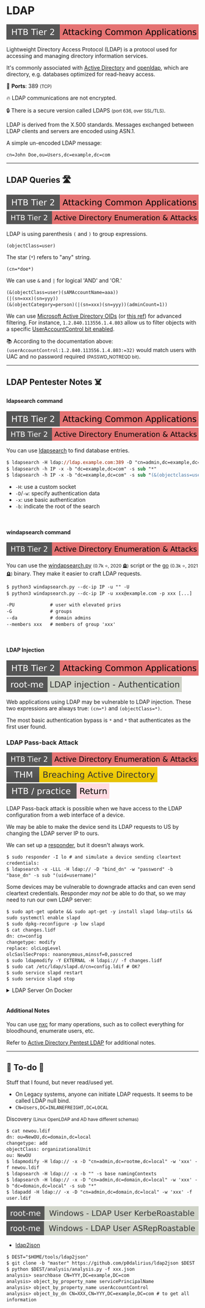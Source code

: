 # LDAP

[![attacking_common_applications](../../../cybersecurity/_badges/htb/attacking_common_applications.svg)](https://academy.hackthebox.com/course/preview/attacking-common-applications)

<div class="row row-cols-lg-2"><div>

Lightweight Directory Access Protocol (LDAP) is a protocol used for accessing and managing directory information services.

It's commonly associated with [Active Directory](/operating-systems/cloud/active-directory/_knowledge/index.md) and [openldap](https://www.openldap.org/), which are directory, e.g. databases optimized for read-heavy access.

🐊️ **Ports**: 389 <small>(TCP)</small>

🔥 LDAP communications are not encrypted.

🔒 There is a secure version called LDAPS <small>(port 636, over SSL/TLS)</small>.
</div><div>

LDAP is derived from the X.500 standards. Messages exchanged between LDAP clients and servers are encoded using ASN.1.

A simple un-encoded LDAP message:

```text!
cn=John Doe,ou=Users,dc=example,dc=com
```
</div></div>

<hr class="sep-both">

## LDAP Queries 🛣️

[![attacking_common_applications](../../../cybersecurity/_badges/htb/attacking_common_applications.svg)](https://academy.hackthebox.com/course/preview/attacking-common-applications)
[![active_directory_enumeration_attacks](../../../cybersecurity/_badges/htb/active_directory_enumeration_attacks.svg)](https://academy.hackthebox.com/course/preview/active-directory-enumeration--attacks)

<div class="row row-cols-lg-2"><div>

LDAP is using parenthesis `(` and `)` to group expressions.

```md!
(objectClass=user)
```

The star (`*`) refers to "any" string.

```md!
(cn=*doe*)
```

We can use `&` and `|` for logical 'AND' and 'OR.'

```md!
(&(objectClass=user)(sAMAccountName=aaa))
(|(sn=xxx)(sn=yyy))
(&(objectCategory=person)(|(sn=xxx)(sn=yyy))(adminCount=1))
```
</div><div>

We can use [Microsoft Active Directory OIDs](https://oidref.com/1.2.840.113556.1) (or [this ref](https://ldap.com/ldap-oid-reference-guide/)) for advanced filtering. For instance, `1.2.840.113556.1.4.803` allow us to filter objects with a specific [UserAccountControl bit enabled](https://learn.microsoft.com/en-us/troubleshoot/windows-server/active-directory/useraccountcontrol-manipulate-account-properties).

📚 According to the documentation above: `(userAccountControl:1.2.840.113556.1.4.803:=32)` would match users with UAC and no password required <small>(PASSWD_NOTREQD bit)</small>.
</div></div>


<hr class="sep-both">

## LDAP Pentester Notes ☠️

<div class="row row-cols-lg-2"><div>

#### ldapsearch command

[![attacking_common_applications](../../../cybersecurity/_badges/htb/attacking_common_applications.svg)](https://academy.hackthebox.com/course/preview/attacking-common-applications)
[![active_directory_enumeration_attacks](../../../cybersecurity/_badges/htb/active_directory_enumeration_attacks.svg)](https://academy.hackthebox.com/course/preview/active-directory-enumeration--attacks)

You can use [ldapsearch](https://linux.die.net/man/1/ldapsearch) to find database entries.

```ps
$ ldapsearch -H ldap://ldap.example.com:389 -D "cn=admin,dc=example,dc=com" -w password -b "dc=example,dc=com" "(cn=John Doe)"
$ ldapsearch -h IP -x -b "dc=example,dc=com" -s sub "*"
$ ldapsearch -h IP -x -b "dc=example,dc=com" -s sub "(&(objectclass=user))"
```

* `-H`: use a custom socket
* `-D`/`-w`: specify authentication data
* `-x`: use basic authentication
* `-b`: indicate the root of the search

<br>

#### windapsearch command

[![active_directory_enumeration_attacks](../../../cybersecurity/_badges/htb/active_directory_enumeration_attacks.svg)](https://academy.hackthebox.com/course/preview/active-directory-enumeration--attacks)

You can use the [windapsearch.py](https://github.com/ropnop/windapsearch) <small>(0.7k ⭐, 2020 🪦)</small> script or the [go](https://github.com/ropnop/go-windapsearch) <small>(0.3k ⭐, 2021 🪦)</small> binary. They make it easier to craft LDAP requests.

```ps
$ python3 windapsearch.py --dc-ip IP -u "" -U
$ python3 windapsearch.py --dc-ip IP -u xxx@example.com -p xxx [...]
```
```ps
-PU             # user with elevated privs
-G              # groups
--da            # domain admins
--members xxx   # members of group 'xxx'
```

<br>

#### LDAP Injection

[![attacking_common_applications](../../../cybersecurity/_badges/htb/attacking_common_applications.svg)](https://academy.hackthebox.com/course/preview/attacking-common-applications)
[![ldap_injection_authentication](../../../cybersecurity/_badges/rootme/web_server/ldap_injection_authentication.svg)](https://www.root-me.org/en/Challenges/Web-Server/LDAP-injection-Authentication)

Web applications using LDAP may be vulnerable to LDAP injection. These two expressions are always true: `(cn=*)` and `(objectClass=*)`.

The most basic authentication bypass is `*` and `*` that authenticates as the first user found.
</div><div>

### LDAP Pass-back Attack

[![active_directory_enumeration_attacks](../../../cybersecurity/_badges/htb/active_directory_enumeration_attacks.svg)](https://academy.hackthebox.com/course/preview/active-directory-enumeration--attacks)
[![breachingad](../../../cybersecurity/_badges/thm/breachingad.svg)](https://tryhackme.com/r/room/breachingad)
[![return](../../../cybersecurity/_badges/htb-p/return.svg)](https://app.hackthebox.com/machines/Return)

LDAP Pass-back attack is possible when we have access to the LDAP configuration from a web interface of a device.

We may be able to make the device send its LDAP requests to US by changing the LDAP server IP to ours.

We can set up a [responder](/cybersecurity/red-team/tools/utilities/networking/responder.md), but it doesn't always work.

```shell!
$ sudo responder -I lo # and simulate a device sending cleartext credentials:
$ ldapsearch -x -LLL -H ldap:// -D "bind_dn" -w "password" -b "base_dn" -s sub "(uid=username)"
```

Some devices may be vulnerable to downgrade attacks and can even send cleartext credentials. Responder *may not* be able to do that, so we may need to run our own LDAP server:

```shell!
$ sudo apt-get update && sudo apt-get -y install slapd ldap-utils && sudo systemctl enable slapd
$ sudo dpkg-reconfigure -p low slapd
$ cat changes.lidf
dn: cn=config
changetype: modify
replace: olcLogLevel
olcSaslSecProps: noanonymous,minssf=0,passcred
$ sudo ldapmodify -Y EXTERNAL -H ldapi:// -f changes.lidf
$ sudo cat /etc/ldap/slapd.d/cn=config.ldif # OK?
$ sudo service slapd restart
$ sudo service slapd stop
```

<details class="details-n">
<summary>LDAP Server On Docker</summary>

We can use [docker-ldap](https://github.com/osixia/docker-openldap) <small>(3.9k ⭐)</small>, but I failed to configure it to only allow cleartext authentication.

```dockerfile!
FROM osixia/openldap

ENV LDAP_ORGANISATION="My Organization" \
    LDAP_DOMAIN="za.tryhackme.com" \
    LDAP_ADMIN_PASSWORD="admin_password"

# Import LDIF modifications
ENV CONFIG_PATH="/container/service/slapd/assets/config/bootstrap/ldif"
RUN rm -rf ${CONFIG_PATH}/*
COPY config.ldif ${CONFIG_PATH}/01-config-password.ldif
RUN echo "" > ${CONFIG_PATH}/02-security.ldif
```

As for `config.ldif`, the code below is incorrect:

```text!
dn: cn=config
changetype: modify
add: olcSaslSecProps
olcSaslSecProps: noanonymous,minssf=0,passcred
```

Build with:

```ps
$ docker build . -t xxx:v0.01 --no-cache
$ docker run --name xxx -p 389:389 -d xxx:v0.01
```

Test with:

```ps
$ ldapsearch -H ldap:// -x -LLL -s base -b "" supportedSASLMechanisms
```
</details>

<br>

#### Additional Notes

You can use [nxc](/cybersecurity/red-team/tools/cracking/auth/nxc.md) for many operations, such as to collect everything for bloodhound, enumerate users, etc.

Refer to [Active Directory Pentest LDAP](/operating-systems/cloud/active-directory/security/index.md#pentester--ldap-access) for additional notes.
</div></div>

<hr class="sep-both">

## 👻 To-do 👻

Stuff that I found, but never read/used yet.

<div class="row row-cols-lg-2"><div>

* On Legacy systems, anyone can initiate LDAP requests. It seems to be called LDAP null bind.
* `CN=Users,DC=INLANEFREIGHT,DC=LOCAL`

Discovery <small>(Linux OpenLDAP and AD have different schemas)</small>

```shell!
$ cat newou.ldif
dn: ou=NewOU,dc=domain,dc=local
changetype: add
objectClass: organizationalUnit
ou: NewOU
$ ldapmodify -H ldap:// -x -D "cn=admin,dc=rootme,dc=local" -w 'xxx' -f newou.ldif
$ ldapsearch -H ldap:// -x -b "" -s base namingContexts
$ ldapsearch -H ldap:// -x -D "cn=admin,dc=domain,dc=local" -w 'xxx' -b "dc=domain,dc=local" -s sub "*"
$ ldapadd -H ldap:// -x -D "cn=admin,dc=domain,dc=local" -w 'xxx' -f user.ldif
```

</div><div>

[![windows_ldap_user_kerberoastable](../../../cybersecurity/_badges/rootme/forensic/windows_ldap_user_kerberoastable.svg)](https://www.root-me.org/en/Challenges/Forensic/Windows-LDAP-User-KerbeRoastable)
[![windows_ldap_user_asreproastable](../../../cybersecurity/_badges/rootme/forensic/windows_ldap_user_asreproastable.svg)](https://www.root-me.org/en/Challenges/Forensic/Windows-LDAP-User-ASRepRoastable)

* [ldap2json](https://github.com/p0dalirius/ldap2json)

```shell!
$ DEST="$HOME/tools/ldap2json"
$ git clone -b "master" https://github.com/p0dalirius/ldap2json $DEST
$ python $DEST/analysis/analysis.py -f xxx.json
analysis> searchbase CN=YYY,DC=example,DC=com
analysis> object_by_property_name servicePrincipalName
analysis> object_by_property_name userAccountControl
analysis> object_by_dn CN=XXX,CN=YYY,DC=example,DC=com # to get all information
```
</div></div>